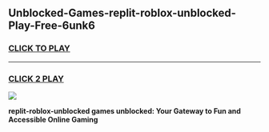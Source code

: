 
## Unblocked-Games-replit-roblox-unblocked-Play-Free-6unk6
<h3>
<a href="https://premium76.site?title=replit-roblox-unblocked&ref=18A1">CLICK TO PLAY</a></h3>
<hr>

<h3>
<a href="https://premium76.site?title=replit-roblox-unblocked&ref=18A1">CLICK 2 PLAY</a>
  
</h3>

<a href="https://premium76.site?title=replit-roblox-unblocked&ref=18A1"><img src="https://clearcache.store/games.png"></a>


**replit-roblox-unblocked games unblocked: Your Gateway to Fun and Accessible Online Gaming**
